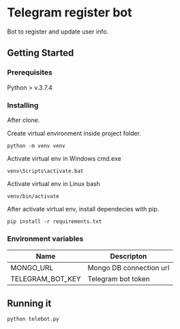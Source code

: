 # Telegram register bot

Bot to register and update user info.

## Getting Started

### Prerequisites

Python > v.3.7.4

### Installing

After clone.

Create virtual environment inside project folder.

```
python -m venv venv
```

Activate virtual env in Windows cmd.exe

```
venv\Scripts\activate.bat
```

Activate virtual env in Linux bash

```
venv/bin/activate
```

After activate virtual env, install dependecies with pip.

```
pip install -r requirements.txt
```

### Environment variables

| Name             | Descripton              |
| ---------------- | ----------------------- |
| MONGO_URL        | Mongo DB connection url |
| TELEGRAM_BOT_KEY | Telegram bot token      |

## Running it

```
python telebot.py
```

